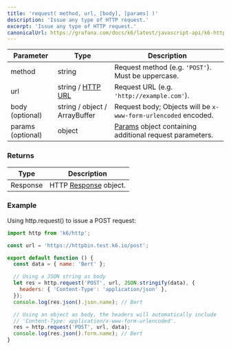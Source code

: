 ```yaml
---
title: 'request( method, url, [body], [params] )'
description: 'Issue any type of HTTP request.'
excerpt: 'Issue any type of HTTP request.'
canonicalUrl: https://grafana.com/docs/k6/latest/javascript-api/k6-http/request/
---
```


| Parameter         | Type                          | Description                                                                               |
| ----------------- | ----------------------------- | ----------------------------------------------------------------------------------------- |
| method            | string                        | Request method (e.g. `'POST'`). Must be uppercase.                                        |
| url               | string / [HTTP URL](/javascript-api/k6-http/urlurl#returns) | Request URL (e.g. `'http://example.com'`).                  |
| body (optional)   | string / object / ArrayBuffer | Request body; Objects will be `x-www-form-urlencoded` encoded.                            |
| params (optional) | object                        | [Params](/javascript-api/k6-http/params) object containing additional request parameters. |

### Returns

| Type     | Description                                               |
| -------- | --------------------------------------------------------- |
| Response | HTTP [Response](/javascript-api/k6-http/response) object. |

### Example

Using http.request() to issue a POST request:

<CodeGroup labels={[]}>

```javascript
import http from 'k6/http';

const url = 'https://httpbin.test.k6.io/post';

export default function () {
  const data = { name: 'Bert' };

  // Using a JSON string as body
  let res = http.request('POST', url, JSON.stringify(data), {
    headers: { 'Content-Type': 'application/json' },
  });
  console.log(res.json().json.name); // Bert

  // Using an object as body, the headers will automatically include
  // 'Content-Type: application/x-www-form-urlencoded'.
  res = http.request('POST', url, data);
  console.log(res.json().form.name); // Bert
}
```

</CodeGroup>
